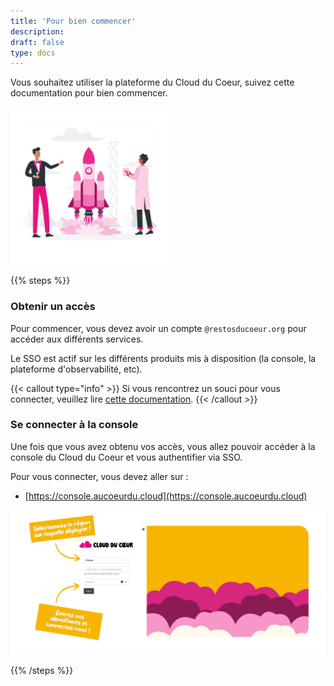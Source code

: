 ```yaml
---
title: 'Pour bien commencer'
description:
draft: false
type: docs
---
```


Vous souhaitez utiliser la plateforme du Cloud du Coeur, suivez cette documentation pour bien commencer.

<img src="./cdc-illustration-bien-commencer.png" alt="Bien commencer" style="width: 50%;">

{{% steps %}}

### Obtenir un accès

Pour commencer, vous devez avoir un compte `@restosducoeur.org` pour accéder aux différents services.

Le SSO est actif sur les différents produits mis à disposition (la console, la plateforme d'observabilité, etc).

{{< callout type="info" >}}
  Si vous rencontrez un souci pour vous connecter, veuillez lire [cette documentation](/doc/aide/).
{{< /callout >}}

### Se connecter à la console

Une fois que vous avez obtenu vos accès, vous allez pouvoir accéder à la console du Cloud du Coeur et vous authentifier via SSO.

Pour vous connecter, vous devez aller sur :

- [https://console.aucoeurdu.cloud](https://console.aucoeurdu.cloud)

![](./cdc-login-page.png)

{{% /steps %}}
